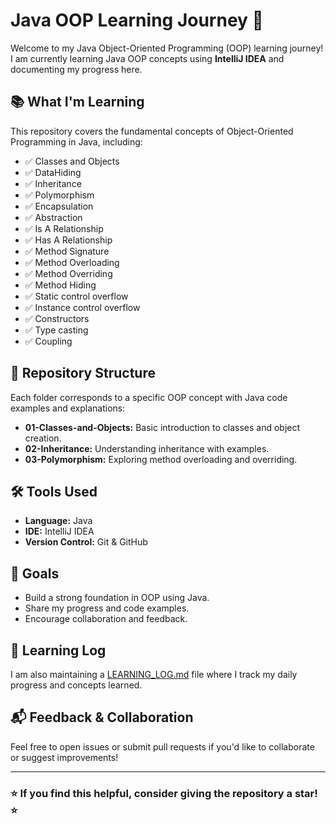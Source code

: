 # Java OOP Learning Journey 🚀

Welcome to my Java Object-Oriented Programming (OOP) learning journey!  
I am currently learning Java OOP concepts using **IntelliJ IDEA** and documenting my progress here.  

## 📚 What I'm Learning
This repository covers the fundamental concepts of Object-Oriented Programming in Java, including:  
- ✅ Classes and Objects
- ✅ DataHiding 
- ✅ Inheritance  
- ✅ Polymorphism  
- ✅ Encapsulation  
- ✅ Abstraction
- ✅ Is A Relationship
- ✅ Has A Relationship
- ✅ Method Signature
- ✅ Method Overloading
- ✅ Method Overriding
- ✅ Method Hiding
- ✅ Static control overflow
- ✅ Instance control overflow
- ✅ Constructors
- ✅ Type casting
- ✅ Coupling 

## 📁 Repository Structure
Each folder corresponds to a specific OOP concept with Java code examples and explanations:  
- **01-Classes-and-Objects:** Basic introduction to classes and object creation.  
- **02-Inheritance:** Understanding inheritance with examples.  
- **03-Polymorphism:** Exploring method overloading and overriding.  

## 🛠️ Tools Used
- **Language:** Java  
- **IDE:** IntelliJ IDEA  
- **Version Control:** Git & GitHub  

## 🎯 Goals
- Build a strong foundation in OOP using Java.  
- Share my progress and code examples.  
- Encourage collaboration and feedback.  

## 📖 Learning Log
I am also maintaining a [LEARNING_LOG.md](LEARNING_LOG.md) file where I track my daily progress and concepts learned.  

## 📬 Feedback & Collaboration
Feel free to open issues or submit pull requests if you'd like to collaborate or suggest improvements!  

---

### ⭐ If you find this helpful, consider giving the repository a star! ⭐
